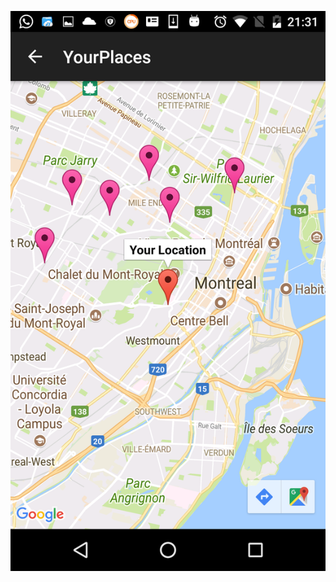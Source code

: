 ![Memorable_Places](https://github.com/amarpreet911/MemorablePlaces/blob/master/Memorable_places.png "Memorable_Places")
